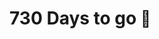 #                                  730 Days to go <span style='font-size:25px;'>&#128150;</span>
<div id="gui"></div>		
<div id="canvas-container">
  <div id="mountains2"></div>
  <div id="mountains1"></div>
  <div id="skyline"></div>
</div>
